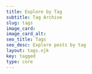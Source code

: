 ```yaml
---
title: Explore by Tag
subtitle: Tag Archive
slug: tags
image_card:
image_card_alt:
seo_title: Tags
seo_desc: Explore posts by tag
layout: tags.njk
key: tagged
type: core
---
```

